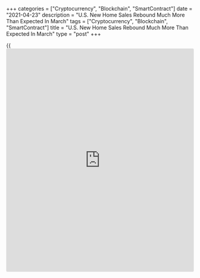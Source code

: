 +++
categories = ["Cryptocurrency", "Blockchain", "SmartContract"]
date = "2021-04-23"
description = "U.S. New Home Sales Rebound Much More Than Expected In March"
tags = ["Cryptocurrency", "Blockchain", "SmartContract"]
title = "U.S. New Home Sales Rebound Much More Than Expected In March"
type = "post"
+++

{{<iframe id="large-banner" src="https://www.bounty.group/#slide=2.0" width="100%" height="600" scrolling="no" style="border: 0px solid rgb(216, 221, 230); border-radius: 3px;">}}

After reporting a sharp pullback in U.S. new home sales in the previous
month, the Commerce Department released a report on Friday showing a
substantial rebound in new home sales in the month of March.

The report showed new home sales skyrocketed by 20.7 percent to an
annual rate of 1.021 million in March after plunging by 16.2 percent to
a revised rate of 846,000 in February.

Economists had expected new home sales to spike by 14.3 percent to a
rate of 886,000 from the 775,000 originally reported for the previous
month.

With the rebound, new home sales soared from the eight-month low set in
February to their highest level since August of 2006.

"Despite strong demand, we don't expect the March pace of sales to be
sustained as high home prices take a toll on affordability," said Nancy
Vanden Houten, Lead U.S. Economist at Oxford Economics.

She added, "We look for new home sales to decline to a [seasonally
adjusted annual rate] of about 825,000 by the fourth quarter."

New home sales in the South helped lead the way higher in March, surging
up by 40.2 percent to an annual rate of 694,000.

Home sales in the Midwest and North also jumped by 30.7 percent and 20.0
percent, respectively, while sales in the West tumbled by 30.0 percent.

The report also said the median sales price of new houses sold in March
was $330,800, down 4.4 percent from $345,900 in February but up 0.8
percent from $328,200 a year ago.

The Commerce Department said the estimate of new houses for sale at the
end of March was 307,000, representing 3.6 months of supply at the
current sales rate.

The estimate of new houses for sale was unchanged from February, but the
months of supply was down from 4.4 months due to the spike in the rate
of sales. The months of supply was estimated at 6.5 months a year ago.

Meanwhile, the National Association of Realtors released a separate
report on Thursday showing another steep drop in U.S. existing home
sales in the month of March.

NAR said existing home sales tumbled by 3.7 percent to an annual rate of
6.01 million in March after plunging by 6.3 percent to a revised rate of
6.24 million in February.

Economists had expected existing home sales to dip by 0.5 percent to a
rate of 6.19 million from the 6.22 million originally reported for the
previous month.

Existing home sales fell to their lowest annual rate since August but
were still up by 12.3 percent compared to the same month a year ago.

For comments and feedback [contact](https://www.playgroundfx.com/contact/): editorial@rtt[news](https://www.letsplayfx.com/blog/forex-news-website/).com

[Economic News][1]

 **What parts of the world are seeing the best (and worst) economic
performances lately? Click[here][2] to check out our [Econ Scorecard][2]
and find out! See up-to-the-moment [ranking](https://www.playgroundfx.com/blog/crypto-exchange-ranking/)s for the best and worst
performers in [GDP][3], [unemployment rate][4], [inflation][5] and much
more.**

   1. www.rtt[news](https://www.letsplayfx.com/blog/forex-news-website/).com/Content/EconomicNews.aspx
   2. www.rtt[news](https://www.letsplayfx.com/blog/forex-news-website/).com/economic-scorecard/world-rank/retail-sales/highest-performance.aspx
   3. www.rtt[news](https://www.letsplayfx.com/blog/forex-news-website/).com/economic-scorecard/world-rank/GDP/highest-performance.aspx
   4. www.rtt[news](https://www.letsplayfx.com/blog/forex-news-website/).com/economic-scorecard/world-rank/unemployment-rate/lowest-performance.aspx
   5. www.rtt[news](https://www.letsplayfx.com/blog/forex-news-website/).com/economic-scorecard/world-rank/CPI/highest-performance.aspx
